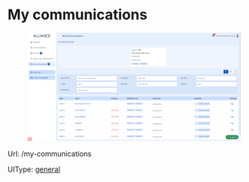# My communications

<figure><img src="../../.gitbook/assets/image (7).png" alt=""><figcaption></figcaption></figure>

Url: /my-communications

UIType: [general](../modules/app\_dnt/components/mypage/pagegeneral.md)
